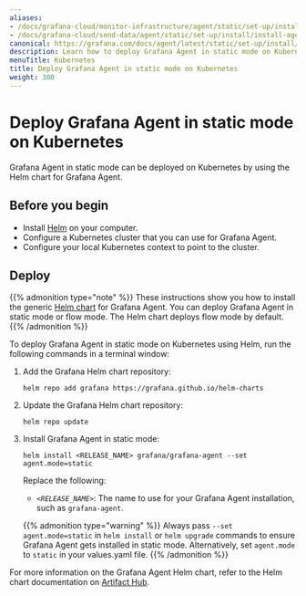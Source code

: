```yaml
---
aliases:
- /docs/grafana-cloud/monitor-infrastructure/agent/static/set-up/install/install-agent-kubernetes/
- /docs/grafana-cloud/send-data/agent/static/set-up/install/install-agent-kubernetes/
canonical: https://grafana.com/docs/agent/latest/static/set-up/install/install-agent-kubernetes/
description: Learn how to deploy Grafana Agent in static mode on Kubernetes
menuTitle: Kubernetes
title: Deploy Grafana Agent in static mode on Kubernetes
weight: 300
---
```


# Deploy Grafana Agent in static mode on Kubernetes

Grafana Agent in static mode can be deployed on Kubernetes by using the Helm chart for Grafana Agent.

## Before you begin

* Install [Helm][] on your computer.
* Configure a Kubernetes cluster that you can use for Grafana Agent.
* Configure your local Kubernetes context to point to the cluster.

[Helm]: https://helm.sh

## Deploy

{{% admonition type="note" %}}
These instructions show you how to install the generic [Helm chart](https://github.com/grafana/agent/tree/main/operations/helm/charts/grafana-agent) for Grafana Agent.
You can deploy Grafana Agent in static mode or flow mode. The Helm chart deploys flow mode by default.
{{% /admonition %}}

To deploy Grafana Agent in static mode on Kubernetes using Helm, run the following commands in a terminal window:

1. Add the Grafana Helm chart repository:

   ```shell
   helm repo add grafana https://grafana.github.io/helm-charts
   ```

1. Update the Grafana Helm chart repository:

   ```shell
   helm repo update
   ```

1. Install Grafana Agent in static mode:

   ```shell
   helm install <RELEASE_NAME> grafana/grafana-agent --set agent.mode=static
   ```

   Replace the following:

   -  _`<RELEASE_NAME>`_: The name to use for your Grafana Agent installation, such as `grafana-agent`.

   {{% admonition type="warning" %}}
   Always pass `--set agent.mode=static` in `helm install` or `helm upgrade` commands to ensure Grafana Agent gets installed in static mode.
   Alternatively, set `agent.mode` to `static` in your values.yaml file.
   {{% /admonition %}}

For more information on the Grafana Agent Helm chart, refer to the Helm chart documentation on [Artifact Hub][].

[Artifact Hub]: https://artifacthub.io/packages/helm/grafana/grafana-agent

